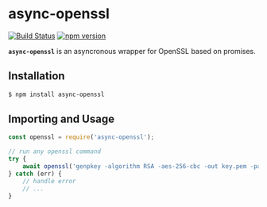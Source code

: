# async-openssl

[![Build Status](https://travis-ci.com/MatteoArella/async-openssl.svg?branch=master)](https://travis-ci.com/MatteoArella/async-openssl)
[![npm version](https://badge.fury.io/js/async-openssl.svg)](https://badge.fury.io/js/async-openssl)

**`async-openssl`** is an asyncronous wrapper for OpenSSL based on promises.

## Installation
```sh
$ npm install async-openssl
```

## Importing and Usage
```javascript
const openssl = require('async-openssl');

// run any openssl command
try {
    await openssl('genpkey -algorithm RSA -aes-256-cbc -out key.pem -pass file:/run/secrets/KEY_PASS -pkeyopt rsa_keygen_bits:2048');
} catch (err) {
    // handle error
    // ...
}

```